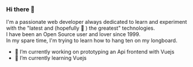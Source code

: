 ### Hi there 👋

I'm a passionate web developer always dedicated to learn and experiment with the "latest and (hopefully :pray: ) the greatest" technologies.<br />
I have been an Open Source user and lover since 1999.<br />
In my spare time, I'm trying to learn how to hang ten on my longboard.<br />

- 🔭 I’m currently working on prototyping an Api frontend with Vuejs
- 🌱 I’m currently learning Vuejs

<!--
**Fabio-Ottaviani-Dev/Fabio-Ottaviani-Dev** is a ✨ _special_ ✨ repository because its `README.md` (this file) appears on your GitHub profile.
Here are some ideas to get you started:
- 👯 I’m looking to collaborate on ...
- 🤔 I’m looking for help with ...
- 💬 Ask me about ...
- 📫 How to reach me: ...
- 😄 Pronouns: ...
- ⚡ Fun fact: ...
-->
